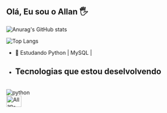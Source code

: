## Olá, Eu sou o Allan 🖐️

![Anurag's GitHub stats](https://github-readme-stats.vercel.app/api?username=Allan1759&show_icons=true&theme=dark)

![Top Langs](https://github-readme-stats.vercel.app/api/top-langs/?username=Allan1759&hide_progress=trueshow_icons=true&theme=dark)

  - 📝 Estudando Python | MySQL |
  - ## Tecnologias que estou deselvolvendo
<div style="display: inline_block"><br/>
    <img align="center" alt="python" scr="https://img.shields.io/badge/Python-3776AB?style=for-the-badge&logo=python&logoColor=white" />
    </div>

<img align="center" alt="Allan-Python" height="30" width="40" scr="https://img.shields.io/badge/Python-3776AB?style=for-the-badge&logo=python&logoColor=white">
